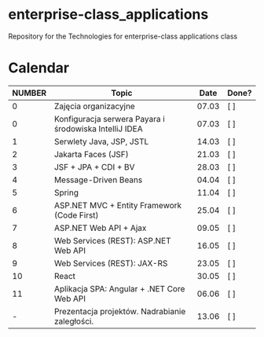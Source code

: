 # enterprise-class_applications
Repository for the Technologies for enterprise-class applications class

# Calendar

| NUMBER | Topic                                             | Date  |Done?|
|--------|--------------------------------------------------|-------|-----|
| 0      | Zajęcia organizacyjne                           | 07.03 | [ ] |
| 0     | Konfiguracja serwera Payara i środowiska IntelliJ IDEA | 07.03 | [ ] |
| 1      | Serwlety Java, JSP, JSTL                        | 14.03 | [ ]  |
| 2      | Jakarta Faces (JSF)                             | 21.03 | [ ]  |
| 3      | JSF + JPA + CDI + BV                            | 28.03 | [ ]  |
| 4      | Message-Driven Beans                            | 04.04 | [ ]  |
| 5      | Spring                                         | 11.04 | [ ]  |
| 6      | ASP.NET MVC + Entity Framework (Code First)    | 25.04 | [ ]  |
| 7      | ASP.NET Web API + Ajax                         | 09.05 | [ ]  |
| 8      | Web Services (REST): ASP.NET Web API           | 16.05 | [ ]  |
| 9      | Web Services (REST): JAX-RS                    | 23.05 | [ ]  |
| 10     | React                                          | 30.05 | [ ]  |
| 11     | Aplikacja SPA: Angular + .NET Core Web API     | 06.06 | [ ]  |
| -      | Prezentacja projektów. Nadrabianie zaległości. | 13.06 | [ ]  |

